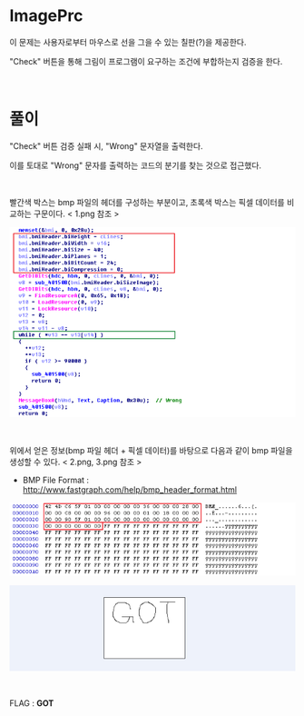 
# ImagePrc

이 문제는 사용자로부터 마우스로 선을 그을 수 있는 칠판(?)을 제공한다.

"Check" 버튼을 통해 그림이 프로그램이 요구하는 조건에 부합하는지 검증을 한다. 

&nbsp;

# 풀이 

"Check" 버튼 검증 실패 시, "Wrong" 문자열을 출력한다. 

이를 토대로 "Wrong" 문자를 출력하는 코드의 분기를 찾는 것으로 접근했다.

&nbsp;

빨간색 박스는 bmp 파일의 헤더를 구성하는 부분이고, 초록색 박스는 픽셀 데이터를 비교하는 구문이다. < 1.png 참조 >


![텍스트](1.png)

&nbsp;

위에서 얻은 정보(bmp 파일 헤더 + 픽셀 데이터)를 바탕으로 다음과 같이 bmp 파일을 생성할 수 있다. < 2.png, 3.png 참조 >

* BMP File Format : http://www.fastgraph.com/help/bmp_header_format.html

![텍스트](2.png)

![텍스트](3.png)

&nbsp;

FLAG : **GOT**